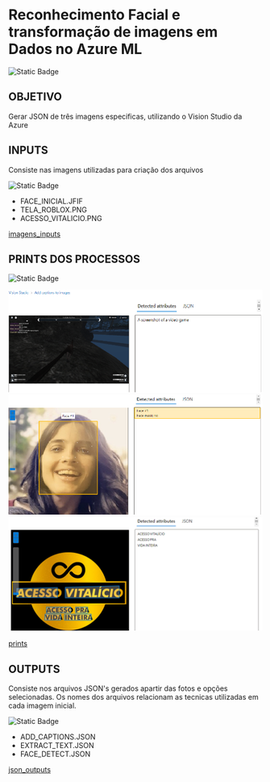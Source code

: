 # Reconhecimento Facial e transformação de imagens em Dados no Azure ML

![Static Badge](https://img.shields.io/badge/-DESAFIO_DE_PROJETO-blue)


## OBJETIVO

Gerar JSON de três imagens especificas, utilizando o Vision Studio da Azure

## INPUTS

Consiste nas imagens utilizadas para criação dos arquivos 

![Static Badge](https://img.shields.io/badge/IMAGENS-8A2BE2)

- FACE_INICIAL.JFIF
- TELA_ROBLOX.PNG
- ACESSO_VITALICIO.PNG

[imagens_inputs](https://github.com/nanninha/reconhecimento_imagem/tree/main/inputs?ref_type=heads)

## PRINTS DOS PROCESSOS

![Static Badge](https://img.shields.io/badge/PRINT%20PROCESSO-8A2BE2)

<img src="/img/captions.png">
<img src="/img/face.png">
<img src="/img/text.png">

[prints](https://gitlab.pbh.gov.br/projetos-astis/data-mart/dm-matmed/-/tree/main/img?ref_type=heads)

## OUTPUTS

Consiste nos arquivos JSON's gerados apartir das fotos e opções selecionadas. Os nomes dos arquivos relacionam as tecnicas utilizadas em cada imagem inicial.

![Static Badge](https://img.shields.io/badge/JSON-8A2BE2)

- ADD_CAPTIONS.JSON
- EXTRACT_TEXT.JSON
- FACE_DETECT.JSON

[json_outputs](https://github.com/nanninha/reconhecimento_imagem/tree/main/outputs?ref_type=heads)

